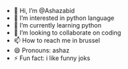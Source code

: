 - 👋 Hi, I’m @Ashazabid
- 👀 I’m interested in python language
- 🌱 I’m currently learning python
- 💞️ I’m looking to collaborate on coding
- 📫 How to reach me in brussel
- 😄 Pronouns: ashaz
- ⚡ Fun fact: i like funny joks
<!---
Ashazabid/Ashazabid is a ✨ special ✨ repository because its `README.md` (this file) appears on your GitHub profile.
You can click the Preview link to take a look at your changes.
--->
